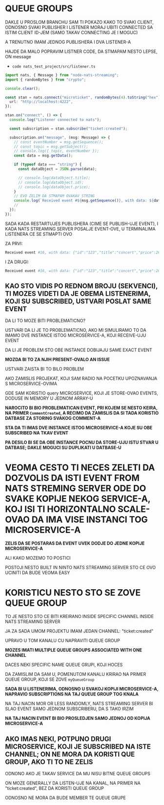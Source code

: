 # QUEUE GROUPS

DAKLE U PROSLOM BRANCHU SAM TI POKAZO KAKO TO SVAKI CLIENT, ODNOSNO SVAKI PUBLISHER I LISTENER MORAJ UBITI CONNECTED SA ISTIM CLIENT ID-JEM (SAMO TAKAV CONNECTING JE I MOGUC)

A TRENUTNO IMAM JEDNOG PUBLISHERA I DVA LISTENER-A

HAJDE DA MALO POPRAVIM LISTNER CODE, DA STMAPAM NESTO LEPSE, ON message

- `code nats_test_project/src/listener.ts`

```ts
import nats, { Message } from "node-nats-streaming";
import { randomBytes } from "crypto";

console.clear();

const stan = nats.connect("microticket", randomBytes(4).toString("hex"), {
  url: "http://localhost:4222",
});

stan.on("connect", () => {
  console.log("Listener connected to nats");

  const subscription = stan.subscribe("ticket:created");

  subscription.on("message", (msg: Message) => {
    // const eventNumber = msg.getSequence();
    // const topic = msg.getSubject();
    // console.log({ topic, eventNumber });
    const data = msg.getData();

    if (typeof data === "string") {
      const dataObject = JSON.parse(data);

      // console.log(dataObject.title);
      // console.log(dataObject.id);
      // console.log(dataObject.price);
    }
    // EVO ZELIM DA STMAPAM OVAKAV STRING
    console.log(`Received event #${msg.getSequence()}, with data: ${data}`);
    //
  });
});

```

SADA KADA RESTARTUJES PUBLISHERA (CIME SE PUBLISH-UJE EVENT), I KADA NATS STREAMING SERVER POSALJE EVENT-OVE, U TERMINALIMA LISTENERA CE SE STMAPTI OVO

ZA PRVI:

```zsh
Received event #16, with data: {"id":"123","title":"concert","price":20}

```

I ZA DRUGI:

```zsh
Received event #16, with data: {"id":"123","title":"concert","price":20}

```

## KAO STO VIDIS PO REDNOM BROJU (SEKVENCI), TI MOZES VIDETI DA JE OBEMA LISTENERIMA, KOJI SU SUBSCRIBED, USTVARI POSLAT SAME EVENT

DA LI TO MOZE BITI PROBLEMATICNO?

USTVARI DA LI JE TO PROBLEMATICNO, AKO MI SIMULIRAMO TO DA IMAMO DVE INSTANCE ISTOG MICROSERVICE-A, KOJI RECEIVE-UJU EVENT

DA LI JE PROBLEM STO OBE INSTANCE DOBIJAJU SAME EXACT EVENT

**MOZDA BI TO ZA NJIH PRESENT-OVALO AN ISSUE**

USTVARI ZAISTA BI TO BILO PROBLEM

AKO ZAMISLIS PROJEKAT, KOJI SAM RADIO NA POCETKU UPOZNAVANJA S MICROSERVICE-OVIMA

GDE SAM KORISTIO query MICROSERVICE, KOJI JE STORE-OVAO EVENTS, DODUSE IN MEMORY U JEDNOM ARRAY-U

**NAROCITO BI BIO PROBLEMATICAN EVENT, PRI KOJEM SE NESTO KEIRA, NA PRIMER `CommentCreated`, A RECIMO DA ZAMISLIS DA SI TADA KORISTIO DATBASE ZA STORING SVAKOG COMMENT-A**

**STA DA TI IMAS DVE INSTANCE ISTOG MICROSERVICE-A KOJE SU OBE SUBSCRIBED NA TKAV EVENT**

**PA DESILO BI SE DA OBE INSTANCE POCNU DA STORE-UJU ISTU STVAR U DATBASE; DAKLE MOGUCI SU DUPLIKATI U DATBASE-U**

# VEOMA CESTO TI NECES ZELETI DA DOZVOLIS DA ISTI EVENT FROM NATS STREMING SERVER ODE DO SVAKE KOPIJE NEKOG SERVICE-A, KOJ ISI TI HORIZONTALNO SCALE-OVAO DA IMA VISE INSTANCI TOG MICROSERVICE-A

**ZELIS DA SE POSTARAS DA EVENT UVEK DODJE DO JEDNE KOPIJE MICROSERVICE-A**

ALI KAKO MOZEMO TO POSTICI

POSTOJI NESTO BUILT IN NINTO NATS STREAMING SERVER STO CE OVO UCINITI DA BUDE VEOMA EASY

# KORISTICU NESTO STO SE ZOVE QUEUE GROUP

TO JE NESTO STO CE BITI KREIRANO INSIDE SPECIFIC CHANNEL INSIDE NATS STREAMING SERVER

JA ZA SADA UMOM PROJEKTU IMAM JEDAN CHANNEL: "ticket:created"

UPRAVO U TOM KANALU CU NAPRAVITI QUEUE GROUP

**MOZES IMATI MULTIPLE QUEUE GROUPS ASSOCIATED WITH ONE CHANNEL**

DACES NEKI SPECIFIC NAME QUEUE GRUPI, KOJI HOCES

DA ZAMISLIM DA SAM U, POMENUTOM KANALU KRIRAO NA PRIMER QUEUE GROUP, KOJI SE ZOVE `myQueueGroup`

**SADA BI U LISTENERIMA, ODNOSNO U SVAKOJ KOPIJI MICROSERVICE-A, NAPRAVIO SUBSCRIPTIONS NA TAJ QUEUE GROUP TOG KNALA**

NA TAJ NACIN MOR OR LESS RANDOMLY, NATS STREAMING SERVER BI SLAO EVENT SAMO JEDNOM SUBSCRIBERU, DA S TAKO IRZIM

**NA TAJ NACIN EVENT BI BIO PROSLEDJEN SAMO JEDNOJ OD KOPIJA MICROSERVICE-A**

## AKO IMAS NEKI, POTPUNO DRUGI MICROSERVICE, KOJI JE SUBSCRIBED NA ISTE CHANNEL; ON NE MORA DA KORISTI QUE GROUP, AKO TI TO NE ZELIS

ODNONO AKO JE TAKAV SERVICE DA MU NISU BITNE QUEUE GROUPS

ON MOZE GENERALLY DA LISTEN-UJE NA KANAL, NA PRIMER NA "ticket:created", BEZ DA KORISTI QUEUE GROUP

ODNOSNO NE MORA DA BUDE MEMBER TE QUEUE GRUPE
